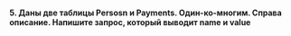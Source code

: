#### 5. Даны две таблицы Persosn и Payments. Один-ко-многим. Справа описание. Напишите запрос, который выводит name и value

